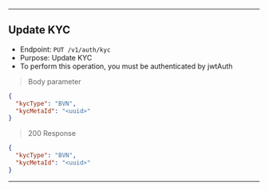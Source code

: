 
----------------------------------------------------------------------------------
## Update KYC

* Endpoint: `PUT /v1/auth/kyc`
* Purpose: Update KYC
* To perform this operation, you must be authenticated by jwtAuth
> Body parameter

```json
{
  "kycType": "BVN",
  "kycMetaId": "<uuid>"
}
```
> 200 Response

```json
{
  "kycType": "BVN",
  "kycMetaId": "<uuid>"
}
```
----------------------------------------------------------------------------------
